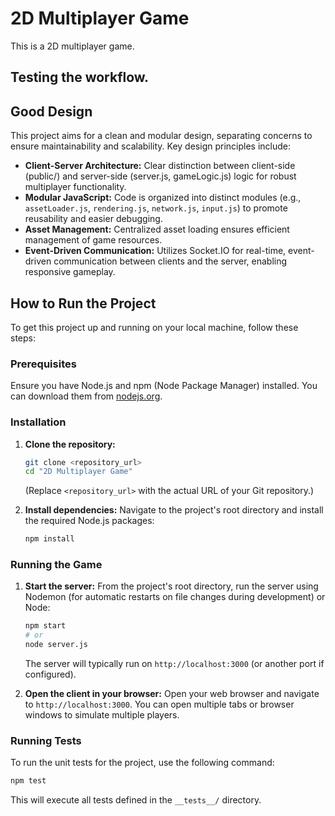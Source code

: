 # 2D Multiplayer Game

This is a 2D multiplayer game.

## Testing the workflow.

## Good Design

This project aims for a clean and modular design, separating concerns to ensure maintainability and scalability. Key design principles include:
- **Client-Server Architecture:** Clear distinction between client-side (public/) and server-side (server.js, gameLogic.js) logic for robust multiplayer functionality.
- **Modular JavaScript:** Code is organized into distinct modules (e.g., `assetLoader.js`, `rendering.js`, `network.js`, `input.js`) to promote reusability and easier debugging.
- **Asset Management:** Centralized asset loading ensures efficient management of game resources.
- **Event-Driven Communication:** Utilizes Socket.IO for real-time, event-driven communication between clients and the server, enabling responsive gameplay.

## How to Run the Project

To get this project up and running on your local machine, follow these steps:

### Prerequisites

Ensure you have Node.js and npm (Node Package Manager) installed. You can download them from [nodejs.org](https://nodejs.org/).

### Installation

1.  **Clone the repository:**
    ```bash
    git clone <repository_url>
    cd "2D Multiplayer Game"
    ```
    (Replace `<repository_url>` with the actual URL of your Git repository.)

2.  **Install dependencies:**
    Navigate to the project's root directory and install the required Node.js packages:
    ```bash
    npm install
    ```

### Running the Game

1.  **Start the server:**
    From the project's root directory, run the server using Nodemon (for automatic restarts on file changes during development) or Node:
    ```bash
    npm start
    # or
    node server.js
    ```
    The server will typically run on `http://localhost:3000` (or another port if configured).

2.  **Open the client in your browser:**
    Open your web browser and navigate to `http://localhost:3000`. You can open multiple tabs or browser windows to simulate multiple players.

### Running Tests

To run the unit tests for the project, use the following command:
```bash
npm test
```
This will execute all tests defined in the `__tests__/` directory.
